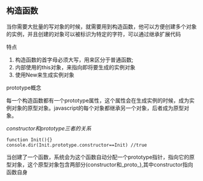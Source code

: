 ## 构造函数 ##

当你需要大批量的写对象的时候，就需要用到构造函数，他可以方便创建多个对象的实例，并且创建的对象可以被标识为特定的字符，可以通过继承扩展代码

特点
	
1. 构造函数的首字母必须大写，用来区分于普通函数;
2. 内部使用的this对象，来指向即将要生成的实例对象
3. 使用New来生成实例对象

prototype概念

每一个构造函数都有一个prototype属性，这个属性会在生成实例的时候，成为实例对象的原型对象。javascript的每个对象都继承另一个对象，后者成为原型对象。

*constructor和prototype三者的关系*

    function Init(){}
	console.dir(Init.prototype.constructor==Init) //true

当创建了一个函数，系统会为这个函数自动分配一个prototype指针，指向它的原型对象，这个原型对象包含两部分(constructor和_proto_),其中constructor指向函数自身
